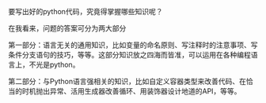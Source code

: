 要写出好的python代码，究竟得掌握哪些知识呢？

在我看来，问题的答案可分为两大部分

第一部分：语言无关的通用知识，比如变量的命名原则、写注释时的注意事项、写条件分支语句的技巧，等等。这部分知识放之四海而皆准，可以运用在各种编程语言上，不光是python。

第二部分：与Python语言强相关的知识，比如自定义容器类型来改善代码、在恰当的时机抛出异常、活用生成器改善循环、用装饰器设计地道的API，等等。


